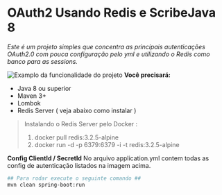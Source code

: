 # OAuth2 Usando Redis e ScribeJava 8
*Este é um projeto simples que concentra as principais autenticações OAuth2.0 com pouca configuração pelo yml e utilizando o Redis como banco para as sessions.* 

![Examplo da funcionalidade do projeto](https://i.imgur.com/cyIa5AM.jpg)
**Você precisará:**
-   Java 8 ou superior
-   Maven 3+
- Lombok
-   Redis Server ( veja abaixo como instalar )
> Instalando o Redis Server pelo Docker : 
> 1.  docker pull redis:3.2.5-alpine 
> 2. docker run -d -p 6379:6379 -i -t redis:3.2.5-alpine

**Config ClientId / SecretId** 
No arquivo application.yml contem todas as config de autenticação listados na imagem acima.

```bash
## Para rodar execute o seguinte comando ##
mvn clean spring-boot:run
```